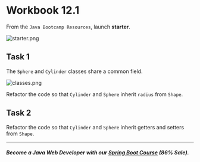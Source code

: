 # Workbook 12.1

From the `Java Bootcamp Resources`, launch **starter**.

![starter.png](https://firebasestorage.googleapis.com/v0/b/learnthepart-75aed.appspot.com/o/images%2F87bced44-2cd9-4db0-9a76-22125c478254?alt=media&token=7dc717de-b9d3-40c6-9ec2-32908aa28976)

## Task 1

The `Sphere` and `Cylinder` classes share a common field.

![classes.png](https://firebasestorage.googleapis.com/v0/b/learnthepart-75aed.appspot.com/o/images%2F4436629a-db31-4d70-884d-8ae732424d3a?alt=media&token=d41e9553-8701-4a25-8c15-df92f6c22763)

Refactor the code so that `Cylinder` and `Sphere` inherit `radius` from `Shape`. 


## Task 2

Refactor the code so that `Cylinder` and `Sphere` inherit getters and setters from `Shape`.

----------

##### Become a Java Web Developer with our [Spring Boot Course](https://udemy-redirect-app.herokuapp.com/spring) (86% Sale).